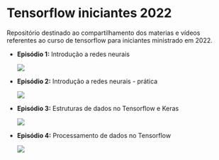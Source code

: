 # Tensorflow iniciantes 2022
Repositório destinado ao compartilhamento dos materias e vídeos referentes ao curso de tensorflow para iniciantes ministrado em 2022.

- **Episódio 1:** Introdução a redes neurais

  <a href="https://youtu.be/JLmRfSQOONk" title="Episódio 1"><img src="https://i9.ytimg.com/vi/JLmRfSQOONk/hqdefault.jpg?v=622f377d&sqp=CJSCxZUG&rs=AOn4CLD2oG_THaja3K1-JZUqQvBNpRr6tA"/></a>
  
- **Episódio 2:** Introdução a redes neurais - prática

  <a href="https://youtu.be/klrKKALlMeU" title="Episódio 2"><img src="https://i9.ytimg.com/vi/klrKKALlMeU/hqdefault.jpg?v=6237c37f&sqp=CMCExZUG&rs=AOn4CLCbR6Z2go8rUnADm0STdC9BOj6JQQ"/></a>

- **Episódio 3:** Estruturas de dados no Tensorflow e Keras

  <a href="https://youtu.be/bQrdh6ExaGg" title="Episódio 3"><img src="https://i9.ytimg.com/vi/bQrdh6ExaGg/hqdefault.jpg?v=6253796c&sqp=CMCExZUG&rs=AOn4CLCtPaEx7n9i7UGBsWC_ElkSL_boTw"/></a>

- **Episódio 4:** Processamento de dados no Tensorflow

  <a href="https://youtu.be/0fD5eZjnwt4" title="Episódio 4"><img src="https://i9.ytimg.com/vi/0fD5eZjnwt4/hqdefault.jpg?v=6287d68a&sqp=CMCExZUG&rs=AOn4CLCgbxxvOiP198jXrDwLBLpMpEUosQ"/></a>

